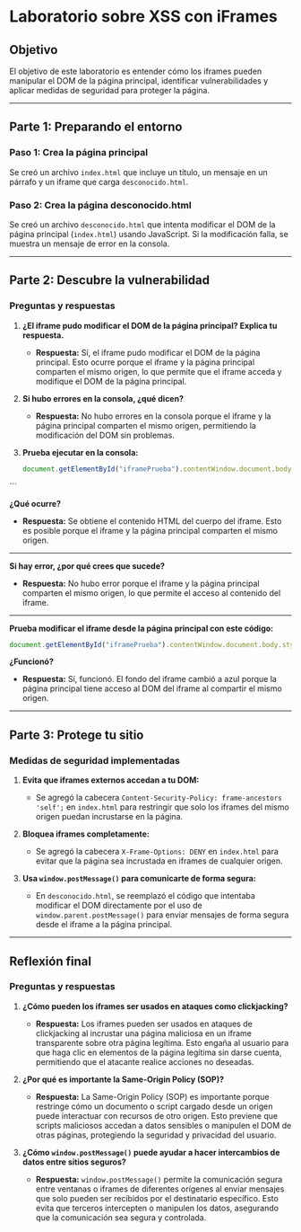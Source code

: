 # Laboratorio sobre XSS con iFrames

## Objetivo
El objetivo de este laboratorio es entender cómo los iframes pueden manipular el DOM de la página principal, identificar vulnerabilidades y aplicar medidas de seguridad para proteger la página.

---

## Parte 1: Preparando el entorno

### Paso 1: Crea la página principal
Se creó un archivo `index.html` que incluye un título, un mensaje en un párrafo y un iframe que carga `desconocido.html`.

### Paso 2: Crea la página desconocido.html
Se creó un archivo `desconocido.html` que intenta modificar el DOM de la página principal (`index.html`) usando JavaScript. Si la modificación falla, se muestra un mensaje de error en la consola.

---

## Parte 2: Descubre la vulnerabilidad

### Preguntas y respuestas

1. **¿El iframe pudo modificar el DOM de la página principal? Explica tu respuesta.**
   - **Respuesta:** Sí, el iframe pudo modificar el DOM de la página principal. Esto ocurre porque el iframe y la página principal comparten el mismo origen, lo que permite que el iframe acceda y modifique el DOM de la página principal.

2. **Si hubo errores en la consola, ¿qué dicen?**
   - **Respuesta:** No hubo errores en la consola porque el iframe y la página principal comparten el mismo origen, permitiendo la modificación del DOM sin problemas.

3. **Prueba ejecutar en la consola:**
   ```javascript
   document.getElementById("iframePrueba").contentWindow.document.body.innerHTML;
  ´´´
  
   **¿Qué ocurre?**
- **Respuesta:** Se obtiene el contenido HTML del cuerpo del iframe. Esto es posible porque el iframe y la página principal comparten el mismo origen.

---

**Si hay error, ¿por qué crees que sucede?**
- **Respuesta:** No hubo error porque el iframe y la página principal comparten el mismo origen, lo que permite el acceso al contenido del iframe.

---

**Prueba modificar el iframe desde la página principal con este código:**
```javascript
document.getElementById("iframePrueba").contentWindow.document.body.style.backgroundColor = "blue";
```

**¿Funcionó?**

- **Respuesta:** Sí, funcionó. El fondo del iframe cambió a azul porque la página principal tiene acceso al DOM del iframe al compartir el mismo origen.

---

## Parte 3: Protege tu sitio

### Medidas de seguridad implementadas

1. **Evita que iframes externos accedan a tu DOM:**
   - Se agregó la cabecera `Content-Security-Policy: frame-ancestors 'self';` en `index.html` para restringir que solo los iframes del mismo origen puedan incrustarse en la página.

2. **Bloquea iframes completamente:**
   - Se agregó la cabecera `X-Frame-Options: DENY` en `index.html` para evitar que la página sea incrustada en iframes de cualquier origen.

3. **Usa `window.postMessage()` para comunicarte de forma segura:**
   - En `desconocido.html`, se reemplazó el código que intentaba modificar el DOM directamente por el uso de `window.parent.postMessage()` para enviar mensajes de forma segura desde el iframe a la página principal.

---

## Reflexión final

### Preguntas y respuestas

1. **¿Cómo pueden los iframes ser usados en ataques como clickjacking?**
   - **Respuesta:** Los iframes pueden ser usados en ataques de clickjacking al incrustar una página maliciosa en un iframe transparente sobre otra página legítima. Esto engaña al usuario para que haga clic en elementos de la página legítima sin darse cuenta, permitiendo que el atacante realice acciones no deseadas.

2. **¿Por qué es importante la Same-Origin Policy (SOP)?**
   - **Respuesta:** La Same-Origin Policy (SOP) es importante porque restringe cómo un documento o script cargado desde un origen puede interactuar con recursos de otro origen. Esto previene que scripts maliciosos accedan a datos sensibles o manipulen el DOM de otras páginas, protegiendo la seguridad y privacidad del usuario.

3. **¿Cómo `window.postMessage()` puede ayudar a hacer intercambios de datos entre sitios seguros?**
   - **Respuesta:** `window.postMessage()` permite la comunicación segura entre ventanas o iframes de diferentes orígenes al enviar mensajes que solo pueden ser recibidos por el destinatario específico. Esto evita que terceros intercepten o manipulen los datos, asegurando que la comunicación sea segura y controlada.
